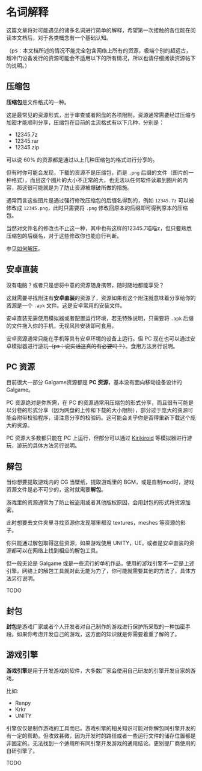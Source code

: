 ﻿# 名词解释

这篇文章将对可能遇见的诸多名词进行简单的解释，希望第一次接触的各位能在阅读本文档后，对于各类概念有一个基础认知。

（ps：本文档所述的情况不能完全包含网络上所有的资源，极端个别的超远古，超冷门设备发行的资源可能会不适用以下的所有情况，所以也请仔细阅读资源帖下的说明。）

## 压缩包

**压缩包**是文件格式的一种。

这是最常见的资源形式，出于审查或者网盘的各项限制，资源通常需要经过压缩与加密才能顺利分享，压缩包在目前的主流格式有以下几种，分别是：

- 12345.7z
- 12345.rar
- 12345.zip

可以说 60% 的资源都是通过以上几种压缩包的格式进行分享的。

但有时你可能会发现，下载的资源不是压缩包，而是 `.png` 后缀的文件（图片的一种格式），而且这个图片的大小不正常的大，也无法以任何软件读取到图片的内容，那这很可能就是为了防止资源被爆破所做的措施。

通常而言这些图片是通过强行修改压缩包的后缀名得到的，例如 `12345.7z` 可以被修改成 `12345.png`，此时只需要将 `.png` 修改回原本的后缀即可得到原本的压缩包。

当然对文件名的修改也不止这一种，其中也有这样的12345.7喵喵z，但只要熟悉压缩包的后缀名，对于这些修改你也能自行判断。

参见[如何解压](/docs/learn/how-to-unarchive.html)。

## 安卓直装

没有电脑？或者只是想将中意的资源随身携带，随时随地都能享受？

这就需要寻找附注有**安卓直装**的资源了，资源如果有这个附注就意味着分享给你的资源是一个 `.apk` 文件。这是安卓常用的安装文件。

安卓直装无需使用模拟器或者配置运行环境，若无特殊说明，只需要将 `.apk` 后缀的文件拖入你的手机，无视风险安装即可食用。

安卓资源通常只能在手机等具有安卓环境的设备上运行。但 PC 现在也可以通过安卓模拟器进行游玩~~（ps：说实话这真的有必要吗？）~~。食用方法另行说明。

## PC 资源

目前很大一部分 Galgame资源都是 **PC 资源**，基本没有面向移动设备设计的 Galgame。

PC 资源绝对是你所需，在 PC 的资源通常用压缩包的形式分享，而且很有可能是以分卷的形式分享（因为网盘的上传和下载的大小限制），部分过于庞大的资源可能会附带校验程序，请注意分享的校验码。这可能会关乎你是否得重新下载这个庞大的资源。

PC 资源大多数都只能在 PC 上运行，但部分可以通过 [Kirikiroid](https://github.com/zeas2/Kirikiroid2/) 等模拟器进行游玩，游玩的具体方法另行说明。

## 解包

当你想要提取游戏内的 CG 当壁纸，提取游戏里的 BGM，或是自制mod时，游戏资源文件是必不可少的，这时就需要**解包**。

游戏里的资源通常为了防止被盗用或者其他版权原因，会用封包的形式将资源加密。

此时想要去文件夹里寻找资源你发现哪里都没 textures，meshes 等资源的影子。

你只能通过解包取得这些资源，如果游戏使用 UNITY，UE，或者是安卓直装的资源都可以在网络上找到相应的解包工具。

但一般无论是 Galgame 或是一些流行的单机作品，使用的游戏引擎不一定是上述引擎。网络上的解包工具就对此无能为力了，你可能就需要其他的方法了，具体方法另行说明。

TODO

## 封包

**封包**是游戏厂家或者个人开发者对自己制作的游戏进行保护所采取的一种加密手段。如果你考虑开发自己的游戏，这方面的知识就是你需要着重了解的了。

## 游戏引擎

**游戏引擎**是用于开发游戏的软件，大多数厂家会使用自己研发的引擎开发自家的游戏。

比如:

- Renpy
- Krkr
- UNITY

引擎仅仅是制作游戏的工具而已。游戏引擎的相关知识可能对你解包同引擎开发的有一定的帮助。但收效甚微，因为开发时的路径或者一些运行文件的储存位置都是非固定的。无法找到一个适用所有同引擎开发游戏的通用结论。更别提厂商使用的自研引擎了。

TODO

